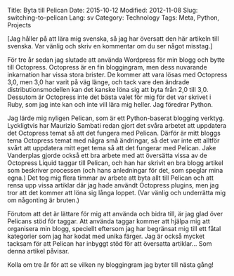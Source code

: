 Title: Byta till Pelican
Date: 2015-10-12
Modified: 2012-11-08
Slug: switching-to-pelican
Lang: sv
Category: Technology
Tags: Meta, Python, Projects

[Jag håller på att lära mig svenska, så jag har översatt den här artikeln till
svenska. Var vänlig och skriv en kommentar om du ser något misstag.]

För tre år sedan jag slutade att använda Wordpress för min blogg och bytte till
Octopress. Octopress är en fin bloggingram, men dess nuvarande inkarnation
har vissa stora brister. De kommer att vara lösas med Octopress 3,0, men 3,0 har
varit på väg länge, och tack vare den ändrade distributionsmodellen kan det
kanske löna sig att byta från 2,0 till 3,0. Dessutom är Octopress
inte det bästa valet för mig för det var skrivet i Ruby, som jag inte kan och
inte vill lära mig heller. Jag föredrar Python.

Jag lärde mig nyligen Pelican, som är ett Python-baserat blogging verktyg.
Lyckligtvis har Maurizio Sambati redan gjort det svåra arbetet att uppdatera det
Octopress temat så att det fungera med Pelican. Därför är mitt bloggs tema
Octopress temat med några små ändringar, så det var inte ett alltför svårt att
uppdatera mitt eget tema så att det fungerar med Pelican. Jake Vanderplas gjorde
också ett bra arbete med att översätta vissa av de Octopress Liquid taggar till
Pelican, och han har skrivit en bra blogg artikel som beskriver processen (och
hans anledningar för det, som speglar mina egna.) Det tog mig flera timmar av
arbete att byta allt till Pelican och att rensa upp vissa artiklar där jag hade
användt Octopress plugins, men jag tror att det kommer att löna sig långa
loppet. (Var vänlig och underrätta mig om någonting är bruten.)

Förutom att det är lättare för mig att använda och bidra till, är jag glad över
Pelicans stöd för taggar. Att använda taggar kommer att hjälpa mig att
organisera min blogg, speciellt eftersom jag har begränsat mig till ett fåtal
kategorier som jag har kodat med unika färger. Jag är
också mycket tacksam för att Pelican har inbyggt stöd för att översatta
artiklar... Som denna artikel påvisar.

Kolla om tre år för att se vilken ny bloggingram jag byter till nästa gång!
